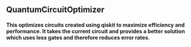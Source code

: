 ## QuantumCircuitOptimizer

#### This optimizes circuits created using qiskit to maximize efficiency and performance. It takes the current circuit and provides a better solution which uses less gates and therefore reduces error rates.